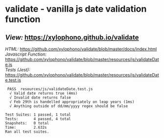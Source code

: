 # validate - vanilla js date validation function

## _View:_ https://xylophono.github.io/validate

_HTML:_ https://github.com/xylophono/validate/blob/master/docs/index.html  
_Javascript Function:_ https://github.com/xylophono/validate/blob/master/resources/js/validateDate.js  
_Tests (Jest):_ https://github.com/xylophono/validate/blob/master/resources/js/validateDate.test.js  

```
 PASS  resources/js/validateDate.test.js
  √ Valid date returns true (4ms)
  √ Invalid date returns false
  √ Feb 29th is handelled appropriately on leap years (1ms)
  √ Anything outside of dd/mm/yyyy regex should be false

Test Suites: 1 passed, 1 total
Tests:       4 passed, 4 total
Snapshots:   0 total
Time:        2.632s
Ran all test suites.
```